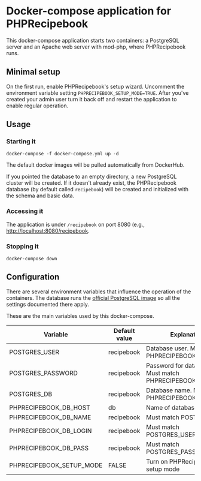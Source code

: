 
# Docker-compose application for PHPRecipebook

This docker-compose application starts two containers: a PostgreSQL server and
an Apache web server with mod-php, where PHPRecipebook runs.

## Minimal setup

On the first run, enable PHPRecipebook's setup wizard.  Uncomment the
environment variable setting `PHPRECIPEBOOK_SETUP_MODE=TRUE`.  After you've
created your admin user turn it back off and restart the application to enable
regular operation.

## Usage

### Starting it

    docker-compose -f docker-compose.yml up -d

The default docker images will be pulled automatically from DockerHub.

If you pointed the database to an empty directory, a new PostgreSQL cluster will
be created.  If it doesn't already exist, the PHPRecipebook database (by default
called `recipebook`) will be created and initialized with the schema and basic
data.

### Accessing it

The application is under  `/recipebook` on port 8080 (e.g.,
[http://localhost:8080/recipebook](http://localhost:8080/recipebook).

### Stopping it

    docker-compose down


## Configuration

There are several environment variables that influence the operation of the
containers.  The database runs the [official PostgreSQL
image](https://hub.docker.com/_/postgres) so  all the settings documented there
apply.  

These are the main variables used by this docker-compose.

| Variable | Default value | Explanation |
|----------|---------------|-------------|
| POSTGRES_USER | recipebook | Database user. Must match PHPRECIPEBOOK_DB_LOGIN |
| POSTGRES_PASSWORD | recipebook | Password for database user.  Must match PHPRECIPEBOOK_DB_PASS |
| POSTGRES_DB | recipebook | Database name. Must match PHPRECIPEBOOK_DB_NAME |
| PHPRECIPEBOOK_DB_HOST | db | Name of database service |
| PHPRECIPEBOOK_DB_NAME | recipebook | Must match POSTGRES_DB |
| PHPRECIPEBOOK_DB_LOGIN | recipebook | Must match POSTGRES_USER |
| PHPRECIPEBOOK_DB_PASS | recipebook | Must match POSTGRES_PASSWORD |
| PHPRECIPEBOOK_SETUP_MODE | FALSE | Turn on PHPRecipebook setup mode |

